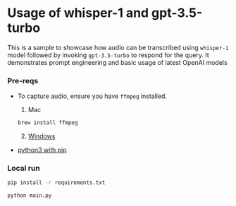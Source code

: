 # Usage of whisper-1 and gpt-3.5-turbo
This is a sample to showcase how audio can be transcribed using `whisper-1` model followed by invoking `gpt-3.5-turbo`
to respond for the query. It demonstrates prompt engineering and basic usage of latest OpenAI models

### Pre-reqs
* To capture audio, ensure you have `ffmpeg` installed.
  1. Mac 
    ```bash
    brew install ffmpeg
    ```
  2. [Windows](https://ffmpeg.org/download.html)

* [python3 with pip](https://www.python.org/downloads/)

### Local run
```bash
pip install -r requirements.txt
```
```bash
python main.py
```
